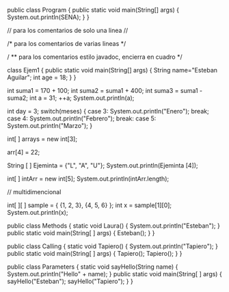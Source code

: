 public class Program
{
    public static void main(String[] args) {
        System.out.println(SENA);
	}
}

// para los comentarios de solo una linea //

/* para los comentarios
   de varias lineas */

/ ** para los comentarios estilo javadoc, encierra en cuadro */

class Ejem1
{
    public static void main(String[] args) {
        String name="Esteban Aguilar";
        int age = 18;
	}
}

int suma1 = 170 + 100;
int suma2 = suma1 + 400;
int suma3 = suma1 - suma2;
int a = 31;
++a;
System.out.println(a);


int day = 3;
switch(meses) {
 case 3:
   System.out.println("Enero"); 
   break;
 case 4:
   System.out.println("Febrero");
   break:
   case 5:
   System.out.println("Marzo");
}


int[ ] arrays = new int[3];

arr[4] = 22;

String [ ] Ejeminta = {"L", "A", "U"};
System.out.println(Ejeminta [4]);

int[ ] intArr = new int[5];
System.out.println(intArr.length);

// multidimencional

int[ ][ ] sample = { {1, 2, 3}, {4, 5, 6} };
int x = sample[1][0];
System.out.println(x);

public class Methods {
   static void Laura() {
     System.out.println("Esteban");
   }
  public static void main(String[ ] args) {
  Esteban();
  }
}

public class Calling {
   static void Tapiero() {
     System.out.println("Tapiero");
   }
  public static void main(String[ ] args) {
  Tapiero();
  Tapiero();
  }
}

public class Parameters {
   static void sayHello(String name) {
     System.out.println("Hello" + name);
   }
  public static void main(String[ ] args) {
  sayHello("Esteban");
  sayHello("Tapiero");
  }
}
